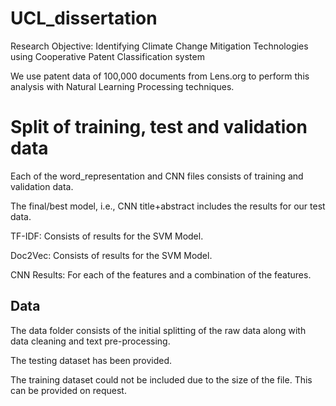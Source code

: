 # UCL_dissertation
Research Objective: Identifying Climate Change Mitigation Technologies using Cooperative Patent Classification system

We use patent data of 100,000 documents from Lens.org to perform this analysis with Natural Learning Processing techniques.

# Split of training, test and validation data

Each of the word_representation and CNN files consists of training and validation data.

The final/best model, i.e., CNN title+abstract includes the results for our test data.

TF-IDF: Consists of results for the SVM Model.

Doc2Vec: Consists of results for the SVM Model.

CNN Results: For each of the features and a combination of the features.

## Data

The data folder consists of the initial splitting of the raw data along with data cleaning and text pre-processing. 

The testing dataset has been provided.

The training dataset could not be included due to the size of the file. This can be provided on request.
